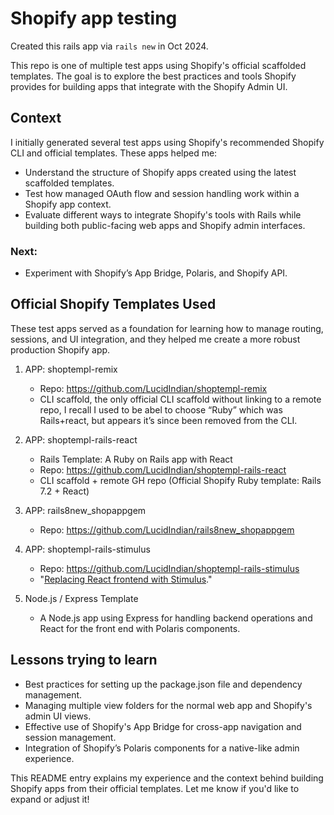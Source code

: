 # Shopify app testing

Created this rails app via `rails new` in Oct 2024. 

This repo is one of multiple test apps using Shopify's official scaffolded templates. The goal is to explore the best practices and tools Shopify provides for building apps that integrate with the Shopify Admin UI.

## Context
I initially generated several test apps using Shopify's recommended Shopify CLI and official templates. These apps helped me:

- Understand the structure of Shopify apps created using the latest scaffolded templates.
- Test how managed OAuth flow and session handling work within a Shopify app context.
- Evaluate different ways to integrate Shopify's tools with Rails while building both public-facing web apps and Shopify admin interfaces.
### Next:
- Experiment with Shopify’s App Bridge, Polaris, and Shopify API.

## Official Shopify Templates Used

These test apps served as a foundation for learning how to manage routing, sessions, and UI integration, and they helped me create a more robust production Shopify app.

1. APP: shoptempl-remix
    - Repo: https://github.com/LucidIndian/shoptempl-remix 
    - CLI scaffold, the only official CLI scaffold without linking to a remote repo, I recall I used to be abel to choose “Ruby” which was Rails+react, but appears it’s since been removed from the CLI. 

2. APP: shoptempl-rails-react
    - Rails Template: A Ruby on Rails app with React
    - Repo: https://github.com/LucidIndian/shoptempl-rails-react
    - CLI scaffold + remote GH repo (Official Shopify Ruby template: Rails 7.2 + React)

3. APP: rails8new_shopappgem
    - Repo: https://github.com/LucidIndian/rails8new_shopappgem

4. APP: shoptempl-rails-stimulus
    - Repo: https://github.com/LucidIndian/shoptempl-rails-stimulus
    - "[Replacing React frontend with Stimulus](https://github.com/Shopify/shopify-app-template-ruby/wiki/Replacing-React-frontend-with-Stimulus)." 

5. Node.js / Express Template
    - A Node.js app using Express for handling backend operations and React for the front end with Polaris components.

## Lessons trying to learn
  - Best practices for setting up the package.json file and dependency management.
  - Managing multiple view folders for the normal web app and Shopify's admin UI views.
  - Effective use of Shopify's App Bridge for cross-app navigation and session management.
  - Integration of Shopify’s Polaris components for a native-like admin experience.

This README entry explains my experience and the context behind building Shopify apps from their official templates. Let me know if you'd like to expand or adjust it!
